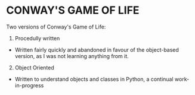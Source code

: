 CONWAY'S GAME OF LIFE
======

Two versions of Conway's Game of Life:

1. Procedully written
  * Written fairly quickly and abandoned in favour of the object-based version, as I was not learning anything from it.

2. Object Oriented
  * Written to understand objects and classes in Python, a continual work-in-progress
